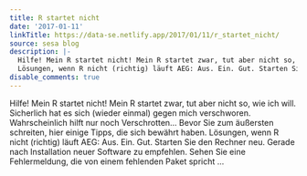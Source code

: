 ```yaml
---
title: R startet nicht
date: '2017-01-11'
linkTitle: https://data-se.netlify.app/2017/01/11/r_startet_nicht/
source: sesa blog
description: |-
  Hilfe! Mein R startet nicht! Mein R startet zwar, tut aber nicht so, wie ich will. Sicherlich hat es sich (wieder einmal) gegen mich verschworen. Wahrscheinlich hilft nur noch Verschrotten&hellip; Bevor Sie zum äußersten schreiten, hier einige Tipps, die sich bewährt haben.
  Lösungen, wenn R nicht (richtig) läuft AEG: Aus. Ein. Gut. Starten Sie den Rechner neu. Gerade nach Installation neuer Software zu empfehlen. Sehen Sie eine Fehlermeldung, die von einem fehlenden Paket spricht ...
disable_comments: true
---
```

Hilfe! Mein R startet nicht! Mein R startet zwar, tut aber nicht so, wie ich will. Sicherlich hat es sich (wieder einmal) gegen mich verschworen. Wahrscheinlich hilft nur noch Verschrotten&hellip; Bevor Sie zum äußersten schreiten, hier einige Tipps, die sich bewährt haben.
Lösungen, wenn R nicht (richtig) läuft AEG: Aus. Ein. Gut. Starten Sie den Rechner neu. Gerade nach Installation neuer Software zu empfehlen. Sehen Sie eine Fehlermeldung, die von einem fehlenden Paket spricht ...
